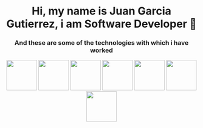 <h1 align='center'>Hi, my name is Juan Garcia Gutierrez, i am Software Developer 👋</h1>

<h3 align="center">And these are some of the technologies with which i have worked</h3>
<div align="center">
    <img width="auto" height="80px" src="https://upload.wikimedia.org/wikipedia/commons/thumb/6/61/HTML5_logo_and_wordmark.svg/220px-HTML5_logo_and_wordmark.svg.png"/>
    <img width="auto" height="80px" src="https://static.wikia.nocookie.net/wikies/images/a/a9/CSS3.png/revision/latest?cb=20200518035433&path-prefix=uk"/>
    <img width="auto" height="80px" src="https://upload.wikimedia.org/wikipedia/commons/thumb/2/27/PHP-logo.svg/1200px-PHP-logo.svg.png"/>
    <img width="auto" height="80px" src="https://upload.wikimedia.org/wikipedia/commons/thumb/9/9a/Laravel.svg/1200px-Laravel.svg.png"/>
    <img width="auto" height="80px" src="https://upload.wikimedia.org/wikipedia/commons/thumb/9/99/Unofficial_JavaScript_logo_2.svg/1200px-Unofficial_JavaScript_logo_2.svg.png"/>
    <img width="auto" height="80px" src="https://upload.wikimedia.org/wikipedia/commons/thumb/a/a7/React-icon.svg/1200px-React-icon.svg.png"/>
    <img width="auto" height="80px" src="https://miro.medium.com/v2/resize:fit:800/1*COvz0L3FUapYYbsQHHZ90g.png"/>
</div>


